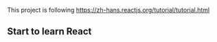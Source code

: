This project is following https://zh-hans.reactjs.org/tutorial/tutorial.html

## Start to learn React
